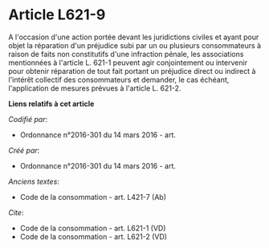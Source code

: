 # Article L621-9

A l'occasion d'une action portée devant les juridictions civiles et ayant pour objet la réparation d'un préjudice subi par un
ou plusieurs consommateurs à raison de faits non constitutifs d'une infraction pénale, les associations mentionnées à
l'article L. 621-1 peuvent agir conjointement ou intervenir pour obtenir réparation de tout fait portant un préjudice direct
ou indirect à l'intérêt collectif des consommateurs et demander, le cas échéant, l'application de mesures prévues à l'article
L. 621-2.

**Liens relatifs à cet article**

_Codifié par_:

  - Ordonnance n°2016-301 du 14 mars 2016 - art.

_Créé par_:

  - Ordonnance n°2016-301 du 14 mars 2016 - art.

_Anciens textes_:

  - Code de la consommation - art. L421-7 (Ab)

_Cite_:

  - Code de la consommation - art. L621-1 (VD)
  - Code de la consommation - art. L621-2 (VD)
